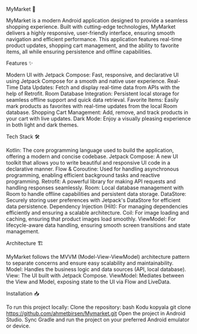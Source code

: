 MyMarket 🛒

MyMarket is a modern Android application designed to provide a seamless shopping experience. Built with cutting-edge technologies, MyMarket delivers a highly responsive, user-friendly interface, ensuring smooth navigation and efficient performance. This application features real-time product updates, shopping cart management, and the ability to favorite items, all while ensuring persistence and offline capabilities.

Features ✨

Modern UI with Jetpack Compose: Fast, responsive, and declarative UI using Jetpack Compose for a smooth and native user experience.
Real-Time Data Updates: Fetch and display real-time data from APIs with the help of Retrofit.
Room Database Integration: Persistent local storage for seamless offline support and quick data retrieval.
Favorite Items: Easily mark products as favorites with real-time updates from the local Room database.
Shopping Cart Management: Add, remove, and track products in your cart with live updates.
Dark Mode: Enjoy a visually pleasing experience in both light and dark themes.

Tech Stack 🛠

Kotlin: The core programming language used to build the application, offering a modern and concise codebase.
Jetpack Compose: A new UI toolkit that allows you to write beautiful and responsive UI code in a declarative manner.
Flow & Coroutine: Used for handling asynchronous programming, enabling efficient background tasks and reactive programming.
Retrofit: A powerful library for making API requests and handling responses seamlessly.
Room: Local database management with Room to handle offline capabilities and persistent data storage.
DataStore: Securely storing user preferences with Jetpack's DataStore for efficient data persistence.
Dependency Injection (Hilt): For managing dependencies efficiently and ensuring a scalable architecture.
Coil: For image loading and caching, ensuring that product images load smoothly.
ViewModel: For lifecycle-aware data handling, ensuring smooth screen transitions and state management.

Architecture 🏗

MyMarket follows the MVVM (Model-View-ViewModel) architecture pattern to separate concerns and ensure easy scalability and maintainability.
Model: Handles the business logic and data sources (API, local database).
View: The UI built with Jetpack Compose.
ViewModel: Mediates between the View and Model, exposing state to the UI via Flow and LiveData.

Installation 📥

To run this project locally:
Clone the repository:
bash
Kodu kopyala
git clone https://github.com/ahmetbirsen/Mymarket.git
Open the project in Android Studio.
Sync Gradle and run the project on your preferred Android emulator or device.
